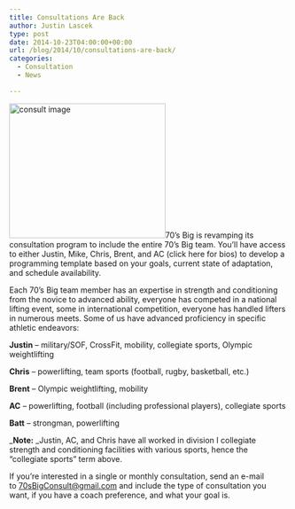 ```yaml
---
title: Consultations Are Back
author: Justin Lascek
type: post
date: 2014-10-23T04:00:00+00:00
url: /blog/2014/10/consultations-are-back/
categories:
  - Consultation
  - News

---
```

[<img data-attachment-id="10419" data-permalink="/programming/consultation/consult-image/" data-orig-file="/2012/06/consult-image.jpg" data-orig-size="461,397" data-comments-opened="1" data-image-meta="{&quot;aperture&quot;:&quot;0&quot;,&quot;credit&quot;:&quot;&quot;,&quot;camera&quot;:&quot;&quot;,&quot;caption&quot;:&quot;&quot;,&quot;created_timestamp&quot;:&quot;0&quot;,&quot;copyright&quot;:&quot;&quot;,&quot;focal_length&quot;:&quot;0&quot;,&quot;iso&quot;:&quot;0&quot;,&quot;shutter_speed&quot;:&quot;0&quot;,&quot;title&quot;:&quot;&quot;}" data-image-title="consult image" data-image-description="" data-medium-file="/2012/06/consult-image-200x172.jpg" data-large-file="/2012/06/consult-image-450x387.jpg" class="alignright  wp-image-10419" src="/2012/06/consult-image-450x387.jpg" alt="consult image" width="282" height="243" srcset="/2012/06/consult-image-450x387.jpg 450w, /2012/06/consult-image-150x129.jpg 150w, /2012/06/consult-image-200x172.jpg 200w, /2012/06/consult-image-348x300.jpg 348w, /2012/06/consult-image.jpg 461w" sizes="(max-width: 282px) 100vw, 282px" />][1]70&#8217;s Big is revamping its consultation program to include the entire 70&#8217;s Big team. You&#8217;ll have access to either Justin, Mike, Chris, Brent, and AC (click here for bios) to develop a programming template based on your goals, current state of adaptation, and schedule availability.

Each 70&#8217;s Big team member has an expertise in strength and conditioning from the novice to advanced ability, everyone has competed in a national lifting event, some in international competition, everyone has handled lifters in numerous meets. Some of us have advanced proficiency in specific athletic endeavors:

**Justin** &#8211; military/SOF, CrossFit, mobility, collegiate sports, Olympic weightlifting

**Chris** &#8211; powerlifting, team sports (football, rugby, basketball, etc.)

**Brent** &#8211; Olympic weightlifting, mobility

**AC** &#8211; powerlifting, football (including professional players), collegiate sports

**Batt** &#8211; strongman, powerlifting

_**Note:** _Justin, AC, and Chris have all worked in division I collegiate strength and conditioning facilities with various sports, hence the &#8220;collegiate sports&#8221; term above.

If you&#8217;re interested in a single or monthly consultation, send an e-mail to <a href="mailto:70sBigConsult@gmail.com" target="_blank">70sBigConsult@gmail.com</a> and include the type of consultation you want, if you have a coach preference, and what your goal is.

 [1]: /2012/06/consult-image.jpg
